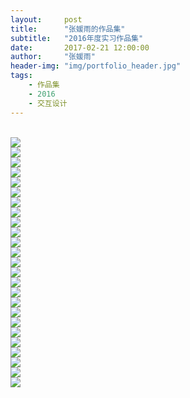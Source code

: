 ```yaml
---
layout:     post
title:      "张媛雨的作品集"
subtitle:   "2016年度实习作品集"
date:       2017-02-21 12:00:00
author:     "张媛雨"
header-img: "img/portfolio_header.jpg"
tags:
    - 作品集
    - 2016
    - 交互设计
---
```


<div>
    <br><img src="/img/portfolio-img/1.jpg"/>
	<br><img src="/img/portfolio-img/2.jpg"/>
	<br><img src="/img/portfolio-img/3.jpg"/>
	<br><img src="/img/portfolio-img/4.jpg"/>
	<br><img src="/img/portfolio-img/5.jpg"/>
	<br><img src="/img/portfolio-img/6.jpg"/>
	<br><img src="/img/portfolio-img/7.jpg"/>
	<br><img src="/img/portfolio-img/8.jpg"/>
	<br><img src="/img/portfolio-img/9.jpg"/>
	<br><img src="/img/portfolio-img/10.jpg"/>
	<br><img src="/img/portfolio-img/11.jpg"/>
	<br><img src="/img/portfolio-img/12.jpg"/>
	<br><img src="/img/portfolio-img/13.jpg"/>
	<br><img src="/img/portfolio-img/14.jpg"/>
	<br><img src="/img/portfolio-img/15.jpg"/>
	<br><img src="/img/portfolio-img/16.jpg"/>
	<br><img src="/img/portfolio-img/17.jpg"/>
	<br><img src="/img/portfolio-img/18.jpg"/>
	<br><img src="/img/portfolio-img/19.jpg"/>
	<br><img src="/img/portfolio-img/20.jpg"/>
	<br><img src="/img/portfolio-img/21.jpg"/>
	<br><img src="/img/portfolio-img/22.jpg"/>
	<br><img src="/img/portfolio-img/23.jpg"/>
	<br><img src="/img/portfolio-img/24.jpg"/>
	<br><img src="/img/portfolio-img/25.jpg"/>
	
</div>




